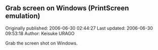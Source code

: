 ## Grab screen on Windows (PrintScreen emulation)

Originally published: 2006-06-30 02:44:27
Last updated: 2006-06-30 09:53:18
Author: Keisuke URAGO

Grab the screen shot on Windows.